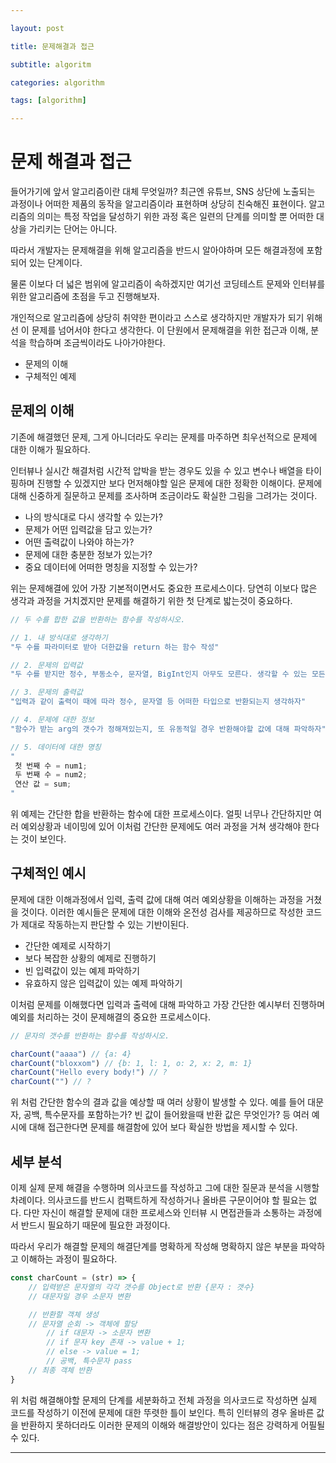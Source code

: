 ```yaml
---

layout: post

title: 문제해결과 접근

subtitle: algoritm

categories: algorithm

tags: [algorithm]

---
```

# 문제 해결과 접근

들어가기에 앞서 알고리즘이란 대체 무엇일까?
최근엔 유튜브, SNS 상단에 노출되는 과정이나 어떠한 제품의 동작을 알고리즘이라 표현하며 상당히 친숙해진 표현이다. 알고리즘의 의미는 특정 작업을 달성하기 위한 과정 혹은 일련의 단계를 의미할 뿐 어떠한 대상을 가리키는 단어는 아니다.

따라서 개발자는 문제해결을 위해 알고리즘을 반드시 알아야하며 모든 해결과정에 포함되어 있는 단계이다. 

물론 이보다 더 넓은 범위에 알고리즘이 속하겠지만 여기선 코딩테스트 문제와 인터뷰를 위한 알고리즘에 초점을 두고 진행해보자.

개인적으로 알고리즘에 상당히 취약한 편이라고 스스로 생각하지만 개발자가 되기 위해선 이 문제를 넘어서야 한다고 생각한다. 이 단원에서 문제해결을 위한 접근과 이해, 분석을 학습하며 조금씩이라도 나아가야한다.

- 문제의 이해
- 구체적인 예제

## 문제의 이해

기존에 해결했던 문제, 그게 아니더라도 우리는 문제를 마주하면 최우선적으로 문제에 대한 이해가 필요하다.

인터뷰나 실시간 해결처럼 시간적 압박을 받는 경우도 있을 수 있고 변수나 배열을 타이핑하며 진행할 수 있겠지만 보다 먼저해야할 일은 문제에 대한 정확한 이해이다. 문제에 대해 신중하게 질문하고 문제를 조사하며 조금이라도 확실한 그림을 그려가는 것이다.

- 나의 방식대로 다시 생각할 수 있는가?
- 문제가 어떤 입력값을 담고 있는가?
- 어떤 출력값이 나와야 하는가?
- 문제에 대한 충분한 정보가 있는가?
- 중요 데이터에 어떠한 명칭을 지정할 수 있는가?

위는 문제해결에 있어 가장 기본적이면서도 중요한 프로세스이다. 당연히 이보다 많은 생각과 과정을 거치겠지만 문제를 해결하기 위한 첫 단계로 밟는것이 중요하다.

```jsx
// 두 수를 합한 값을 반환하는 함수를 작성하시오.

// 1. 내 방식대로 생각하기
"두 수를 파라미터로 받아 더한값을 return 하는 함수 작성"

// 2. 문제의 입력값
"두 수를 받지만 정수, 부동소수, 문자열, BigInt인지 아무도 모른다. 생각할 수 있는 모든 상황에 대비해 작성하자"

// 3. 문제의 출력값
"입력과 같이 출력이 때에 따라 정수, 문자열 등 어떠한 타입으로 반환되는지 생각하자"

// 4. 문제에 대한 정보
"함수가 받는 arg의 갯수가 정해져있는지, 또 유동적일 경우 반환해야할 값에 대해 파악하자"

// 5. 데이터에 대한 명칭
"
 첫 번째 수 = num1;
 두 번째 수 = num2;
 연산 값 = sum;
"
```

위 예제는 간단한 합을 반환하는 함수에 대한 프로세스이다. 얼핏 너무나 간단하지만 여러 예외상황과 네이밍에 있어 이처럼 간단한 문제에도 여러 과정을 거쳐 생각해야 한다는 것이 보인다.

## 구체적인 예시

문제에 대한 이해과정에서 입력, 출력 값에 대해 여러 예외상황을 이해하는 과정을 거쳤을 것이다. 이러한 예시들은 문제에 대한 이해와 온전성 검사를 제공하므로 작성한 코드가 제대로 작동하는지 판단할 수 있는 기반이된다.

- 간단한 예제로 시작하기
- 보다 복잡한 상황의 예제로 진행하기
- 빈 입력값이 있는 예제 파악하기
- 유효하지 않은 입력값이 있는 예제 파악하기

이처럼 문제를 이해했다면 입력과 출력에 대해 파악하고 가장 간단한 예시부터 진행하며 예외를 처리하는 것이 문제해결의 중요한 프로세스이다.

```jsx
// 문자의 갯수를 반환하는 함수를 작성하시오.

charCount("aaaa") // {a: 4}
charCount("bloxxom") // {b: 1, l: 1, o: 2, x: 2, m: 1}
charCount("Hello every body!") // ?
charCount("") // ?
```

위 처럼 간단한 함수의 결과 값을 예상할 때 여러 상황이 발생할 수 있다. 예를 들어 대문자, 공백, 특수문자를 포함하는가? 빈 값이 들어왔을때 반환 값은 무엇인가? 등 여러 예시에 대해 접근한다면 문제를 해결함에 있어 보다 확실한 방법을 제시할 수 있다. 

## 세부 분석

이제 실제 문제 해결을 수행하며 의사코드를 작성하고 그에 대한 질문과 분석을 시행할 차례이다. 의사코드를 반드시 컴팩트하게 작성하거나 올바른 구문이어야 할 필요는 없다. 다만 자신이 해결할 문제에 대한 프로세스와 인터뷰 시 면접관들과 소통하는 과정에서 반드시 필요하기 때문에 필요한 과정이다.

따라서 우리가 해결할 문제의 해결단계를 명확하게 작성해 명확하지 않은 부분을 파악하고 이해하는 과정이 필요하다.

```jsx
const charCount = (str) => {
	// 입력받은 문자열의 각각 갯수를 Object로 반환 {문자 : 갯수}
	// 대문자일 경우 소문자 변환

	// 반환할 객체 생성
	// 문자열 순회 -> 객체에 할당
		// if 대문자 -> 소문자 변환
		// if 문자 key 존재 -> value + 1;
		// else -> value = 1;
		// 공백, 특수문자 pass
	// 최종 객체 반환
}
```

위 처럼 해결해야할 문제의 단계를 세분화하고 전체 과정을 의사코드로 작성하면 실제 코드를 작성하기 이전에 문제에 대한 뚜렷한 틀이 보인다. 특히 인터뷰의 경우 올바른 값을 반환하지 못하더라도 이러한 문제의 이해와 해결방안이 있다는 점은 강력하게 어필될 수 있다.

---

<br><br><br>

